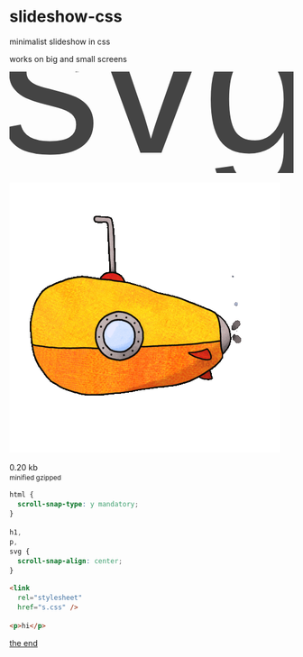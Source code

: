 <link rel="stylesheet" href="/s/s.css" /><style>header, footer { display: none; }</style>

# slideshow-css

minimalist slideshow in css

works on big and small screens

<svg viewBox="0 0 28 10" style="font:20px arial">
  <text x="-1" y="8" fill="#444">svg</text>
</svg>

![yellow submarine](ys.gif "gif by https://giphy.com/kevlavery")

0.20 kb<br>
<small>minified gzipped</small>

```css
html {
  scroll-snap-type: y mandatory;
}

h1,
p,
svg {
  scroll-snap-align: center;
}
```

```html
<link
  rel="stylesheet"
  href="s.css" />

<p>hi</p>
```

[the end](/)
